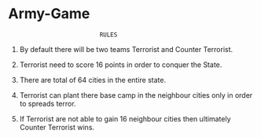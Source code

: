 # Army-Game
                              RULES

1. By default there will be two teams Terrorist and Counter Terrorist.

2. Terrorist need to score 16 points in order to conquer the State.

3. There are total of 64 cities in the entire state.

4. Terrorist can plant there base camp in the neighbour cities only in order to spreads terror.

5. If Terrorist are not able to gain 16 neighbour cities then ultimately Counter Terrorist wins.

